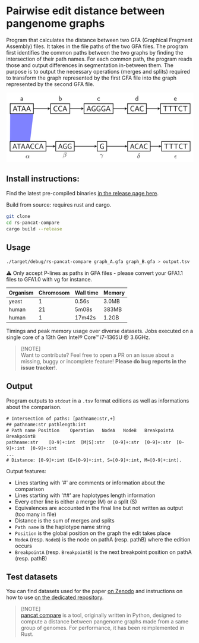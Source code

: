 # Pairwise edit distance between pangenome graphs


Program that calculates the distance between two GFA (Graphical Fragment Assembly) files. It takes in the file paths of the two GFA files. The program first identifies the common paths between the two graphs by finding the intersection of their path names. For each common path, the program reads those and output differences in segmentation in-between them. The purpose is to output the necessary operations (merges and splits) required to transform the graph represented by the first GFA file into the graph represented by the second GFA file.

![edition algorithm](https://github.com/dubssieg/dubssieg/blob/main/algorithm.gif)

## Install instructions:

Find the latest pre-compiled binaries [in the release page here](https://github.com/dubssieg/rs-pancat-compare/releases).

Build from source: requires rust and cargo.

```bash
git clone 
cd rs-pancat-compare
cargo build --release
```

## Usage

```bash
./target/debug/rs-pancat-compare graph_A.gfa graph_B.gfa > output.tsv
```

:warning: Only accept P-lines as paths in GFA files - please convert your GFA1.1 files to GFA1.0 with vg for instance. 


| Organism | Chromosom | Wall time | Memory |
|----------|-----------|-----------|--------|
| yeast    | 1         | 0.56s     | 3.0MB  |
| human    | 21        | 5m08s     | 383MB  |
| human    | 1         | 17m42s    | 1.2GB  |

Timings and peak memory usage over diverse datasets. Jobs executed on a single core of a 13th Gen Intel® Core™ i7-1365U @ 3.6GHz.

> [!NOTE]\
> Want to contribute? Feel free to open a PR on an issue about a missing, buggy or incomplete feature! **Please do bug reports in the issue tracker!**.

## Output

Program outputs to `stdout` in a `.tsv` format editions as well as informations about the comparison.

```
# Intersection of paths: [pathname:str,+]
## pathname:str	pathlength:int
# Path name	Position	Operation	NodeA	NodeB	BreakpointA	BreakpointB
pathname:str	[0-9]+:int	[M|S]:str	[0-9]+:str	[0-9]+:str	[0-9]+:int	[0-9]+:int
...
# Distance: [0-9]+:int (E=[0-9]+:int, S=[0-9]+:int, M=[0-9]+:int).

```

Output features:
+ Lines starting with '#' are comments or information about the comparison
+ Lines starting with '##' are haplotypes length information
+ Every other line is either a merge (M) or a split (S)
+ Equivalences are accounted in the final line but not written as output (too many in file)
+ Distance is the sum of merges and splits
+ `Path name` is the haplotype name string
+ `Position` is the global position on the graph the edit takes place
+ `NodeA` (resp. `NodeB`) is the node on pathA (resp. pathB) where the edition occurs
+ `BreakpointA` (resp. `BreakpointB`) is the next breakpoint position on pathA (resp. pathB)

## Test datasets

You can find datasets used for the paper [on Zenodo](https://zenodo.org/records/10932490) and instructions on how to use [on the dedicated repository](https://github.com/dubssieg/pancat_paper).

> [!NOTE]\
>  [pancat compare](https://github.com/Tharos-ux/pancat) is a tool, originally written in Python, designed to compute a distance between pangenome graphs made from a same group of genomes. For performance, it has been reimplemented in Rust.
